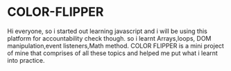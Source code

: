 # COLOR-FLIPPER
Hi everyone, so i started out learning javascript and i will be using this platform for accountability check though.
so i learnt Arrays,loops, DOM manipulation,event listeners,Math method.
COLOR FLIPPER is a mini project of mine that comprises of all these topics and helped me put what i learnt into practice.
